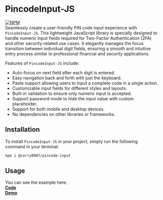 # PincodeInput-JS
[![NPM](https://img.shields.io/npm/v/@carry0987/pincode-input.svg?style=flat-square)](https://www.npmjs.com/package/@carry0987/pincode-input)  
Seamlessly create a user-friendly PIN code input experience with `PincodeInput-JS`. This lightweight JavaScript library is specially designed to handle numeric input fields required for Two-Factor Authentication (2FA) and other security-related use cases. It elegantly manages the focus transition between individual digit fields, ensuring a smooth and intuitive entry process similar to professional financial and security applications.

Features of `PincodeInput-JS` include:
- Auto-focus on next field after each digit is entered.
- Easy navigation back and forth with just the keyboard.
- Paste support allowing users to input a complete code in a single action.
- Customizable input fields for different styles and layouts.
- Built-in validation to ensure only numeric input is accepted.
- Support password mode to hide the input value with custom placeholder.
- Support for both mobile and desktop devices.
- No dependencies on other libraries or frameworks.

## Installation
To install `PincodeInput-JS` in your project, simply run the following command in your terminal:
```bash
npm i @carry0987/pincode-input
```

## Usage
You can see the example here:  
**[Code](./index.html)**  
**[Demo](https://carry0987.github.io/PincodeInput-JS/)**
